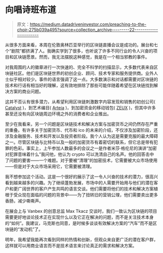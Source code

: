 # 向唱诗班布道

> 原文：<https://medium.datadriveninvestor.com/preaching-to-the-choir-275b039a495?source=collection_archive---------22----------------------->

从很多方面来看，本周在伦敦奥林匹亚举行的区块链直播会议是成功的。展台和七个“剧院”都挤满了人。我确实学到了很多，也听说了许多不同行业的令人兴奋的项目和区块链愿景。然而，我无法摆脱这种感觉，我是在一个相当邪教的事件。

对我周围的人的徽章进行一次快速的、完全不科学的扫描显示，大多数代表来自区块链社区。他们是区块链世界的初创企业、顾问、技术专家和服务提供商。业外人士似乎相对较少。事件的语言强调了这一点。大多数演示和对话都需要对区块链的技术和行话有相当好的理解，这有效地排除了那些可能伴随着希望在区块链找到解决方案的商业问题。

这并不否认有很多潜力，从希望利用区块链刺激数字内容发现和销售的初创公司( [Catalyst](http://www.catalystprotocol.com/) )，到艺术编目( [Arteia](https://arteia.com/) )，到加密资金的移动钱包( [ZEUX](https://www.zeux.com/) )，但其中许多甚至还没有向区块链周边环境之外的消费者和企业推出。

至少在我看来，另一个问题是区块链技术和解决方案与加密货币之间仍然存在严重的重叠。有许多关于加密货币、代币和 ico 的未来的介绍，不仅涉及加密阶段，还涉及金融服务、技术和开发以及投资者阶段。我个人认为这是需要克服的最大障碍之一。尽管区块链与比特币以及一般的加密货币有着密切的联系，但它总是带有犯罪的色彩。事实上，上午参加人数最多的会议之一是作者米莎·格伦尼的演讲“加密对犯罪意味着什么”我问他，他认为 crypto 可以洗清自己的名声。他的回答击中了问题的要害——一个难题。对于要被“清理”的加密技术，它需要被大众市场使用——但是对于大众市场采用它，它需要被清理。

我不想参加这个活动。这是一个很好的展示了这一令人兴奋的技术的潜力，很高兴看到越来越多的兴趣。为了继续蓬勃发展，市场中的人需要开始用与他们的潜在客户和更广阔世界的客户产生共鸣的语言交谈。他们需要将他们的技术和解决方案植根于受众现在面临的问题的背景中——为了扭转旧的营销公理，他们需要卖出更多香肠，减少嘶嘶声。

在展会上与 Vanbex 的创意总监 Max Tkacz 交谈时，我们一致认为区块链的项目需要更好地谈论技术正在实现什么以及它正在解决的问题，而不是关注技术本身的“如何”。我建议，马克斯也同意，是时候多谈谈有效解决方案的“汽车”而不是区块链的“发动机”了。

明年，我希望我能再次看到同样的热情和创新，但观众来自更广泛的潜在客户群，这样就可以用商业语言而不是技术语言来讨论真正的需求和解决方案。